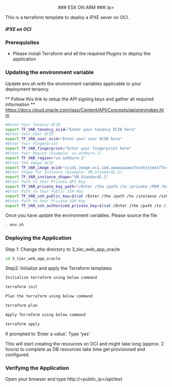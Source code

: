 <p align="center"> ### ESX ON ARM ### /p>

This is a terraform template to deploy a iPXE sever on OCI. 


##### iPXE on OCI #######



### Prerequisites

* Please install Terraform and all the required Plugins to deploy the application 

### Updating the environment variable 

 Update env.sh with the environment variables applicable to your deployment tenancy.
 
 ** Follow this link to setup the API signing keys and gather all required information 
 ** https://docs.cloud.oracle.com/iaas/Content/API/Concepts/apisigningkey.htm

```bash
#Enter Your Tenancy OCID
export TF_VAR_tenancy_ocid="Enter your tenancy OCID here"
#Enter Your User OCID
export TF_VAR_user_ocid="Enter your user OCID here"
#Enter Your Fingerprint
export TF_VAR_fingerprint="Enter your fingerprint here"
#Enter Your Region (Example: us-ashburn-1)
export TF_VAR_region="us-ashburn-1"
#Enter the Image OCID
export TF_VAR_image_ocid="ocid1.image.oc1.iad.aaaaaaaawufnve5jxze4xf7orejupw5iq3pms6cuadzjc7klojix6vmk42va"
#Enter Shape for Instance (Example: VM.Standard2.1)
export TF_VAR_instance_shape="VM.Standard2.1"
#Enter Path to Your Private API Key
export TF_VAR_private_key_path="/Enter /the /path /to /private /PEM /key"
#Enter Path to Your Public SSH Key
export TF_VAR_ssh_public_key=$(cat /Enter /the /path /to /instance /ssh /public /key)
#Enter Path to Your Private SSH Key
export TF_VAR_ssh_authorized_private_key=$(cat /Enter /the /path /to /instance /ssh /private /key)
```
Once you have update the environment variables. Please source the file 

```bash
. env.sh
``` 

### Deploying the Application 

Step 1: Change the directory to 3_tier_web_app_oracle

```bash
cd 3_tier_web_app_oracle
```
Step2: Initialize and apply the Terraform templates

```bash
Initialize terraform using below command

terraform init

Plan the terraform using below command

terraform plan

Apply Terraform using below command

terraform apply
```

If prompted to ‘Enter a value’. Type ‘yes’

This will start creating the resources on OCI and might take long (approx. 2 hours) to complete as DB resources take time get provisioned and configured. 

### Verifying the Application 

Open your browser and type 
http://<public_ip>/api/test

